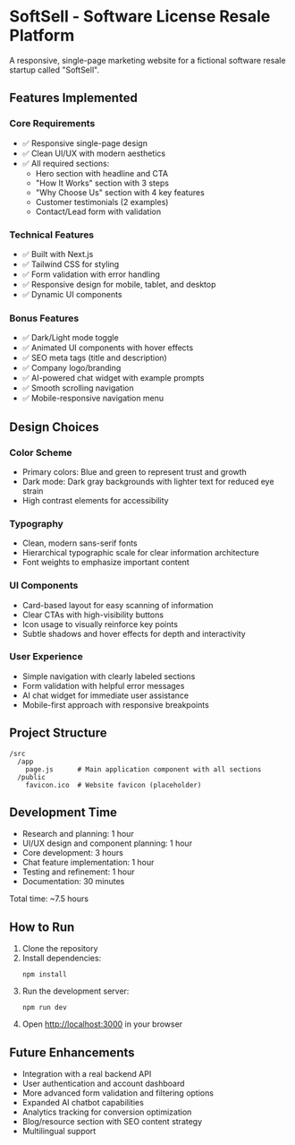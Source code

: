 # SoftSell - Software License Resale Platform

A responsive, single-page marketing website for a fictional software resale startup called "SoftSell".

## Features Implemented

### Core Requirements

- ✅ Responsive single-page design
- ✅ Clean UI/UX with modern aesthetics
- ✅ All required sections:
  - Hero section with headline and CTA
  - "How It Works" section with 3 steps
  - "Why Choose Us" section with 4 key features
  - Customer testimonials (2 examples)
  - Contact/Lead form with validation

### Technical Features

- ✅ Built with Next.js
- ✅ Tailwind CSS for styling
- ✅ Form validation with error handling
- ✅ Responsive design for mobile, tablet, and desktop
- ✅ Dynamic UI components

### Bonus Features

- ✅ Dark/Light mode toggle
- ✅ Animated UI components with hover effects
- ✅ SEO meta tags (title and description)
- ✅ Company logo/branding
- ✅ AI-powered chat widget with example prompts
- ✅ Smooth scrolling navigation
- ✅ Mobile-responsive navigation menu

## Design Choices

### Color Scheme

- Primary colors: Blue and green to represent trust and growth
- Dark mode: Dark gray backgrounds with lighter text for reduced eye strain
- High contrast elements for accessibility

### Typography

- Clean, modern sans-serif fonts
- Hierarchical typographic scale for clear information architecture
- Font weights to emphasize important content

### UI Components

- Card-based layout for easy scanning of information
- Clear CTAs with high-visibility buttons
- Icon usage to visually reinforce key points
- Subtle shadows and hover effects for depth and interactivity

### User Experience

- Simple navigation with clearly labeled sections
- Form validation with helpful error messages
- AI chat widget for immediate user assistance
- Mobile-first approach with responsive breakpoints

## Project Structure

```
/src
  /app
    page.js      # Main application component with all sections
  /public
    favicon.ico  # Website favicon (placeholder)
```

## Development Time

- Research and planning: 1 hour
- UI/UX design and component planning: 1 hour
- Core development: 3 hours
- Chat feature implementation: 1 hour
- Testing and refinement: 1 hour
- Documentation: 30 minutes

Total time: ~7.5 hours

## How to Run

1. Clone the repository
2. Install dependencies:
   ```
   npm install
   ```
3. Run the development server:
   ```
   npm run dev
   ```
4. Open [http://localhost:3000](http://localhost:3000) in your browser

## Future Enhancements

- Integration with a real backend API
- User authentication and account dashboard
- More advanced form validation and filtering options
- Expanded AI chatbot capabilities
- Analytics tracking for conversion optimization
- Blog/resource section with SEO content strategy
- Multilingual support
